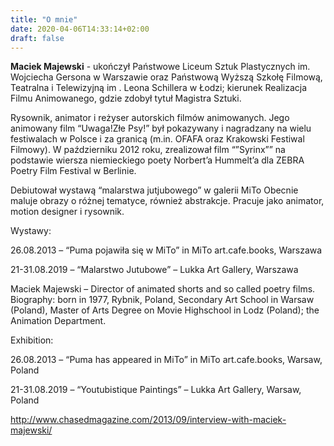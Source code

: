 ```yaml
---
title: "O mnie"
date: 2020-04-06T14:33:14+02:00
draft: false
---
```


**Maciek Majewski** - ukończył Państwowe Liceum Sztuk Plastycznych im. Wojciecha Gersona w Warszawie oraz Państwową Wyższą Szkołę Filmową, Teatralna i Telewizyjną im . Leona Schillera w Łodzi; kierunek Realizacja Filmu Animowanego, gdzie zdobył tytuł Magistra Sztuki.

Rysownik, animator i reżyser autorskich filmów animowanych.
Jego animowany film “Uwaga!Złe Psy!” był pokazywany i nagradzany na wielu festiwalach w Polsce i za granicą (m.in. OFAFA oraz Krakowski Festiwal Filmowy).
W październiku 2012 roku, zrealizował film “”Syrinx”” na podstawie wiersza niemieckiego poety Norbert’a Hummelt’a dla ZEBRA Poetry Film Festival w Berlinie.

Debiutował wystawą “malarstwa jutjubowego” w galerii MiTo Obecnie maluje obrazy o różnej tematyce, również abstrakcje.
Pracuje jako animator, motion designer i rysownik.

Wystawy:

26.08.2013 – “Puma pojawiła się w MiTo” in MiTo art.cafe.books, Warszawa

21-31.08.2019 – “Malarstwo Jutubowe” – Lukka Art Gallery, Warszawa

Maciek Majewski – Director of animated shorts and so called poetry films.
Biography: born in 1977, Rybnik, Poland,
Secondary Art School in Warsaw (Poland),
Master of Arts Degree on Movie Highschool in Lodz (Poland); the Animation Department.

Exhibition:

26.08.2013 – “Puma has appeared in MiTo” in MiTo art.cafe.books, Warsaw, Poland

21-31.08.2019 – “Youtubistique Paintings” – Lukka Art Gallery, Warsaw, Poland

 

http://www.chasedmagazine.com/2013/09/interview-with-maciek-majewski/